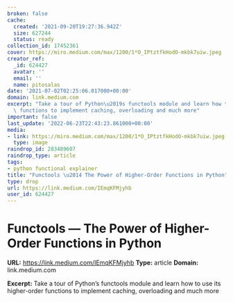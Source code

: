 ```yaml
---
broken: false
cache:
  created: '2021-09-20T19:27:36.942Z'
  size: 627244
  status: ready
collection_id: 17452361
cover: https://miro.medium.com/max/1200/1*O_IPtztfkHodO-mkbk7uiw.jpeg
creator_ref:
  _id: 624427
  avatar: ''
  email: ''
  name: pitosalas
date: '2021-07-02T02:25:06.017000+00:00'
domain: link.medium.com
excerpt: "Take a tour of Python\u2019s functools module and learn how to use its higher-order\
  \ functions to implement caching, overloading and much more"
important: false
last_update: '2022-06-23T22:43:23.861000+00:00'
media:
- link: https://miro.medium.com/max/1200/1*O_IPtztfkHodO-mkbk7uiw.jpeg
  type: image
raindrop_id: 283489607
raindrop_type: article
tags:
- python functional explainer
title: "Functools \u2014 The Power of Higher-Order Functions in Python"
type: drop
url: https://link.medium.com/IEmqKFMjyhb
user_id: 624427
---
```


# Functools — The Power of Higher-Order Functions in Python

**URL:** https://link.medium.com/IEmqKFMjyhb
**Type:** article
**Domain:** link.medium.com

**Excerpt:** Take a tour of Python’s functools module and learn how to use its higher-order functions to implement caching, overloading and much more
